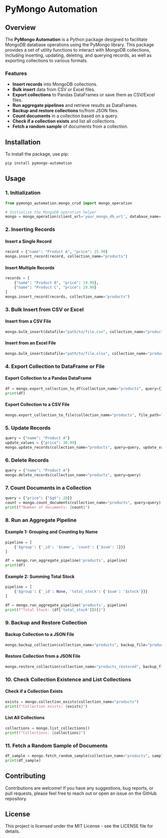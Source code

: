 # PyMongo Automation

## Overview

The **PyMongo Automation** is a Python package designed to facilitate MongoDB database operations using the PyMongo library. This package provides a set of utility functions to interact with MongoDB collections, including inserting, updating, deleting, and querying records, as well as exporting collections to various formats.

### Features

- **Insert records** into MongoDB collections.
- **Bulk insert** data from CSV or Excel files.
- **Export collections** to Pandas DataFrames or save them as CSV/Excel files.
- **Run aggregate pipelines** and retrieve results as DataFrames.
- **Backup and restore collections** to/from JSON files.
- **Count documents** in a collection based on a query.
- **Check if a collection exists** and list all collections.
- **Fetch a random sample** of documents from a collection.

## Installation

To install the package, use pip:

```bash
pip install pymongo-automation
```

## Usage

### 1. Initialization

```python
from pymongo_automation.mongo_crud import mongo_operation

# Initialize the MongoDB operation helper
mongo = mongo_operation(client_url='your_mongo_db_url', database_name='your_database_name')
```

### 2. Inserting Records

#### Insert a Single Record

```python
record = {"name": "Product A", "price": 25.99}
mongo.insert_record(record, collection_name="products")
```

#### Insert Multiple Records

```python
records = [
    {"name": "Product B", "price": 19.99},
    {"name": "Product C", "price": 29.99}
]
mongo.insert_record(records, collection_name="products")
```

### 3. Bulk Insert from CSV or Excel

#### Insert from a CSV File

```python
mongo.bulk_insert(datafile="path/to/file.csv", collection_name="products")
```

#### Insert from an Excel File

```python
mongo.bulk_insert(datafile="path/to/file.xlsx", collection_name="products")
```

### 4. Export Collection to DataFrame or File

#### Export Collection to a Pandas DataFrame

```python
df = mongo.export_collection_to_df(collection_name="products", query={})
print(df)
```

#### Export Collection to a CSV File

```python
mongo.export_collection_to_file(collection_name="products", file_path="products.csv", query={}, file_format='csv')
```

### 5. Update Records

```python
query = {"name": "Product A"}
update_values = {"price": 30.99}
mongo.update_records(collection_name="products", query=query, update_values=update_values)
```

### 6. Delete Records

```python
query = {"name": "Product A"}
mongo.delete_records(collection_name="products", query=query)
```

### 7. Count Documents in a Collection

```python
query = {"price": {"$gt": 20}}
count = mongo.count_documents(collection_name="products", query=query)
print(f"Number of documents: {count}")
```

### 8. Run an Aggregate Pipeline

#### Example 1: Grouping and Counting by Name

```python
pipeline = [
    {'$group': {'_id': '$name', 'count': {'$sum': 1}}}
]

df = mongo.run_aggregate_pipeline('products', pipeline)
print(df)
```

#### Example 2: Summing Total Stock

```python
pipeline = [
    {'$group': {'_id': None, 'total_stock': {'$sum': '$stock'}}}
]

df = mongo.run_aggregate_pipeline('products', pipeline)
print(f"Total Stock: {df['total_stock'][0]}")
```

### 9. Backup and Restore Collection

#### Backup Collection to a JSON File

```python
mongo.backup_collection(collection_name="products", backup_file="products_backup.json")
```

#### Restore Collection from a JSON File

```python
mongo.restore_collection(collection_name="products_restored", backup_file="products_backup.json")
```

### 10. Check Collection Existence and List Collections

#### Check if a Collection Exists

```python
exists = mongo.collection_exists(collection_name="products")
print(f"Collection exists: {exists}")
```

#### List All Collections

```python
collections = mongo.list_collections()
print(f"Collections: {collections}")
```

### 11. Fetch a Random Sample of Documents

```python
df_sample = mongo.fetch_random_sample(collection_name="products", sample_size=5)
print(df_sample)
```

## Contributing

Contributions are welcome! If you have any suggestions, bug reports, or pull requests, please feel free to reach out or open an issue on the GitHub repository.

## License

This project is licensed under the MIT License - see the LICENSE file for details.
